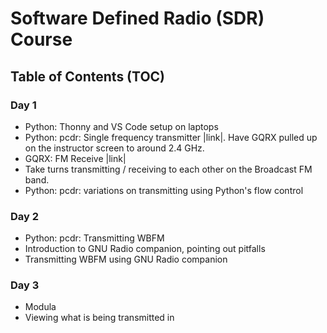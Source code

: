 # Software Defined Radio (SDR) Course

## Table of Contents (TOC)

### Day 1

- Python: Thonny and VS Code setup on laptops
- Python: pcdr: Single frequency transmitter |link|. Have GQRX pulled up on the instructor screen to around 2.4 GHz.
- GQRX: FM Receive |link|
- Take turns transmitting / receiving to each other on the Broadcast FM band.
- Python: pcdr: variations on transmitting using Python's flow control

### Day 2

- Python: pcdr: Transmitting WBFM
- Introduction to GNU Radio companion, pointing out pitfalls
- Transmitting WBFM using GNU Radio companion

### Day 3

- Modula
- Viewing what is being transmitted in 

<!-- Links below -->

